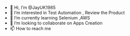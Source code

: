 - 👋 Hi, I’m @JayUK1985
- 👀 I’m interested in Test Automation , Review the Product 
- 🌱 I’m currently learning Selenium ,AWS
- 💞️ I’m looking to collaborate on Apps Creation
- 📫 How to reach me 

<!---
JayUK1985/JayUK1985 is a ✨ special ✨ repository because its `README.md` (this file) appears on your GitHub profile.
You can click the Preview link to take a look at your changes.
--->
